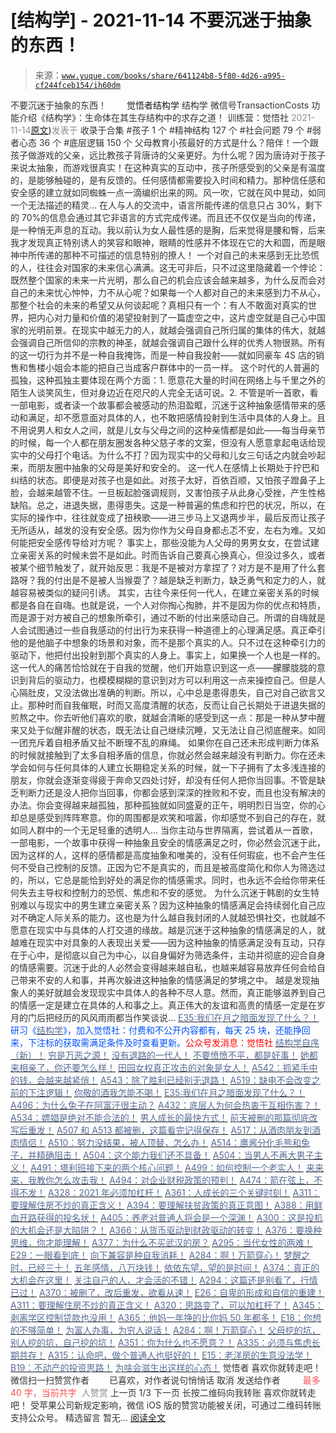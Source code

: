 # [结构学] - 2021-11-14 不要沉迷于抽象的东西！

> 来源：[`www.yuque.com/books/share/641124b8-5f80-4d26-a995-cf244fceb154/ih60dm`](https://www.yuque.com/books/share/641124b8-5f80-4d26-a995-cf244fceb154/ih60dm)

<ne-p id="520f42f3293818f927861ebbd5b15da4_p_0" data-lake-id="520f42f3293818f927861ebbd5b15da4_p_0"><ne-text id="u24645bca" style="color: rgb(51, 51, 51);">不要沉迷于抽象的东西！</ne-text></ne-p> <ne-p id="752446433bb08f1bd278a571367deede" data-lake-id="752446433bb08f1bd278a571367deede"><ne-text id="ud077df73" ne-fontsize="12" style="color: rgb(255, 255, 255);">原创</ne-text><ne-text id="uada18ab7" ne-fontsize="14">觉悟者</ne-text><ne-text id="u09607d23" ne-fontsize="14">结构学</ne-text></ne-p> <ne-p id="811696a5509ca8df8be0caa9c6649d84" data-lake-id="811696a5509ca8df8be0caa9c6649d84"><ne-text id="u9f1a5de1" ne-fontsize="14" ne-bold="true" style="color: rgb(51, 51, 51);">结构学</ne-text></ne-p> <ne-p id="42844a8e7b57c460c09e5ffaef5b26ab" data-lake-id="42844a8e7b57c460c09e5ffaef5b26ab"><ne-text id="udc1ba6e7" ne-fontsize="14" style="color: rgb(51, 51, 51);">微信号</ne-text><ne-text id="u56def34e" ne-fontsize="14" style="color: rgb(51, 51, 51);">TransactionCosts</ne-text></ne-p> <ne-p id="72466f83a783a1d1dd85615f22fdaf6d" data-lake-id="72466f83a783a1d1dd85615f22fdaf6d"><ne-text id="u1405b268" ne-fontsize="14" style="color: rgb(51, 51, 51);">功能介绍</ne-text><ne-text id="u9bb28e39" ne-fontsize="14" style="color: rgb(51, 51, 51);">《结构学》：生命体在其生存结构中的求存之道！ 训练营：觉悟社</ne-text></ne-p> <ne-p id="a1969576d415ea66a86a913b70da22f4" data-lake-id="a1969576d415ea66a86a913b70da22f4"><ne-text id="u12311c4c" style="color: rgb(140, 140, 140);">2021-11-14</ne-text>[<ne-text id="u54dd6c01" ne-fontsize="14">原文</ne-text>](https://mp.weixin.qq.com/s?__biz=MzIzMDYwOTM0Mg==&mid=2247486651&idx=1&sn=a4e4df668dc91b3022a2de6b49d335ac&chksm=e8b1946adfc61d7cc5efdd165e852ba2196864dd2df740be48003cea3d4c27c6ffb19e20fc2f#rd))<ne-text id="u0d7cfb48" ne-fontsize="14" style="color: rgb(140, 140, 140);">发表于</ne-text></ne-p> <ne-p id="18e501c122d36bb38a9cad9c91ff8af4" data-lake-id="18e501c122d36bb38a9cad9c91ff8af4"><ne-text id="ucbe569e2" style="color: rgb(51, 51, 51);">收录于合集</ne-text></ne-p> <ne-p id="1a919f5b727749e0525011fd8f91a00f" data-lake-id="1a919f5b727749e0525011fd8f91a00f"><ne-text id="u31673c0c" style="color: rgb(51, 51, 51);">#孩子 1 个</ne-text></ne-p> <ne-p id="e0a0fa56b7bed0e3ffa56fc8c1d8a26c" data-lake-id="e0a0fa56b7bed0e3ffa56fc8c1d8a26c"><ne-text id="ufcf3ad3c" style="color: rgb(51, 51, 51);">#精神结构 127 个</ne-text></ne-p> <ne-p id="f87aa27365e1bd3434e74c22aa35b798" data-lake-id="f87aa27365e1bd3434e74c22aa35b798"><ne-text id="u7b92c6bd" style="color: rgb(51, 51, 51);">#社会问题 79 个</ne-text></ne-p> <ne-p id="1ab77e073d5d4fa5aec77d4a0af7631d" data-lake-id="1ab77e073d5d4fa5aec77d4a0af7631d"><ne-text id="uc46eda25" style="color: rgb(51, 51, 51);">#弱者心态 36 个</ne-text></ne-p> <ne-p id="5bcf0e6fd971427c244c2b1847230bac" data-lake-id="5bcf0e6fd971427c244c2b1847230bac"><ne-text id="ubbd1013b" style="color: rgb(51, 51, 51);">#底层逻辑 150 个</ne-text></ne-p> <ne-p id="8d1eaa1dabe092f3f50291fd31dc16c1" data-lake-id="8d1eaa1dabe092f3f50291fd31dc16c1"><ne-text id="u33c32f07" style="color: rgb(51, 51, 51);">父母教育小孩最好的方式是什么？陪伴！一个跟孩子做游戏的父亲，远比教孩子背唐诗的父亲更好。为什么呢？因为唐诗对于孩子来说太抽象，而游戏很真实！在这种真实的互动中，孩子所感受到的父亲是有温度的，是能够触碰的，是有反馈的。任何感情都需要投入时间和精力。那种信任感和安全感的建立就如同蜘蛛一点一滴编织出来的网。风一吹，它就在风中晃动，如同一个无法描述的精灵…</ne-text></ne-p> <ne-p id="9163461f94237a398a8e5e691a932420" data-lake-id="9163461f94237a398a8e5e691a932420"><ne-text id="u2670acca" style="color: rgb(51, 51, 51);">在人与人的交流中，语言所能传递的信息只占 30%，剩下的 70%的信息会通过其它非语言的方式完成传递。而且还不仅仅是当向的传递，是一种悄无声息的互动。我以前认为女人最性感的是胸，后来觉得是腰和臀，后来我才发现真正特别诱人的笑容和眼神，眼睛的性感并不体现在它的大和圆，而是眼神中所传递的那种不可描述的信息特别的撩人！</ne-text></ne-p> <ne-p id="0146fffc20bbe56d8cbbf6143ba0160d" data-lake-id="0146fffc20bbe56d8cbbf6143ba0160d"><ne-text id="u58d7e4f9" style="color: rgb(51, 51, 51);">一个对自己的未来感到无比恐慌的人，往往会对国家的未来信心满满。这无可非后，只不过这里隐藏着一个悖论：既然整个国家的未来一片光明，那么自己的机会应该会越来越多，为什么反而会对自己的未来忧心忡忡，力不从心呢？如果每一个人都对自己的未来感到力不从心，那整个社会的未来的希望又从何谈起呢？真相只有一个：有人不敢面对真实的世界，把内心对力量和价值的渴望投射到了一篇虚空之中，这片虚空就是自己心中国家的光明前景。在现实中越无力的人，就越会强调自己所归属的集体的伟大，就越会强调自己所信仰的宗教的神圣，就越会强调自己跟什么样的优秀人物很熟。所有的这一切行为并不是一种自我掩饰，而是一种自我投射——就如同豪车 4S 店的销售和售楼小姐会本能的把自己当成客户群体中的一员一样。</ne-text></ne-p> <ne-p id="8ae77d0ae452ab822ce672d6460563be" data-lake-id="8ae77d0ae452ab822ce672d6460563be"><ne-text id="u8ec19b1c" style="color: rgb(51, 51, 51);">这个时代的人普遍的孤独，这种孤独主要体现在两个方面：1\. 愿意花大量的时间在网络上与千里之外的陌生人谈笑风生，但对身边近在咫尺的人完全无话可说。2\. 不管是听一首歌，看一部电影，或者读一个故事都会被感动的热泪盈眶，沉迷于这种抽象感情带来的感动和满足，却不愿意面对具体的人，也不敢把感情投射到生活中具体的人身上。且不用说男人和女人之间，就是儿女与父母之间的这种亲情都是如此——每当母亲节的时候，每一个人都在朋友圈发各种父慈子孝的文案，但没有人愿意拿起电话给现实中的父母打个电话。为什么不打？因为现实中的父母和儿女三句话之内就会吵起来，而朋友圈中抽象的父母是美好和安全的。</ne-text></ne-p> <ne-p id="66cff2931844d31770c7e31dca0948d9" data-lake-id="66cff2931844d31770c7e31dca0948d9"><ne-text id="u81d277fa" style="color: rgb(51, 51, 51);">这一代人在感情上长期处于拧巴和纠结的状态。即便是对孩子也是如此。对孩子太好，百依百顺，又怕孩子蹬鼻子上脸，会越来越管不住。一旦板起脸强调规则，又害怕孩子从此身心受挫，产生性格缺陷。总之，进退失据，患得患失。这是一种普遍的焦虑和拧巴的状况，所以，在实际的操作中，往往就变成了扭秧歌——进三步马上又退两步半，最后反而让孩子无所适从，越发的没有安全感。因为你作为父母自身都忐忑不安，左右为难。又如何能把安全感传导给对方呢？</ne-text></ne-p> <ne-p id="1ccaccc3167f59ce9b5afd0e080831a7" data-lake-id="1ccaccc3167f59ce9b5afd0e080831a7"><ne-text id="u5e3b2b8a" style="color: rgb(51, 51, 51);">事实上，那些没能为人父母的男男女女，在尝试建立亲密关系的时候未尝不是如此。时而告诉自己要真心换真心，但没过多久，或者被某个细节触发了，就开始反思：我是不是被对方拿捏了？对方是不是用了什么套路呀？我的付出是不是被人当猴耍了？越是缺乏判断力，缺乏勇气和定力的人，就越容易被类似的疑问引诱。</ne-text></ne-p> <ne-p id="684877f0afebf68aa6fa3ac6b1e698e5" data-lake-id="684877f0afebf68aa6fa3ac6b1e698e5"><ne-text id="u31db9dfd" style="color: rgb(51, 51, 51);">其实，古往今来任何一代人，在建立亲密关系的时候都是各自在自嗨。也就是说，一个人对你掏心掏肺，并不是因为你的优点和特质，而是源于对方被自己的想象所牵引，通过不断的付出来感动自己。所谓的自嗨就是人会试图通过一些自我感动的付出行为来获得一种道德上的心理满足感。真正牵引他的是他脑子中想象的场景和对象，而不是那个真实的人。只不过在这种牵引力的驱动下，他把付出投射到那个真实的人身上。事实上，如果换一个人也是一样的。</ne-text></ne-p> <ne-p id="824052ea3b80817fb9003b5c17554cfb" data-lake-id="824052ea3b80817fb9003b5c17554cfb"><ne-text id="u927bd23c" style="color: rgb(51, 51, 51);">这一代人的痛苦恰恰就在于自我的觉醒，他们开始意识到这一点——朦朦胧胧的意识到背后的驱动力，也模模糊糊的意识到对方可以利用这一点来操控自己。但是人心隔肚皮，又没法做出准确的判断。所以，心中总是患得患失，自己对自己欲言又止。那种时而自我催眠，时而又高度清醒的状态，反而让自己长期处于进退失据的煎熬之中。你去听他们喜欢的歌，就越会清晰的感受到这一点：那是一种从梦中醒来又处于似醒非醒的状态，既无法让自己继续沉睡，又无法让自己彻底醒来。如同一团充斥着自相矛盾又扯不断理不乱的麻绳。</ne-text></ne-p> <ne-p id="9643ddb03a50324155e948a34017d3e2" data-lake-id="9643ddb03a50324155e948a34017d3e2"><ne-text id="ued79f0f1" style="color: rgb(51, 51, 51);">如果你在自己还未形成判断力体系的时候就接触到了太多自相矛盾的信息，你就必然会越来越没有判断力。你在还未学会如何与任何具体的人建立长期稳定关系的时候，就一下子拥有了太多浅连接的朋友，你就会逐渐变得疲于奔命又四处讨好，却没有任何人把你当回事。不管是缺乏判断力还是没人把你当回事，你都会感到深深的挫败和不安，而且也没有解决的办法。你会变得越来越孤独，那种孤独就如同盛夏的正午，明明烈日当空，你的心却总是感受到阵阵寒意。你的周围都是欢笑和喧嚣，你却感觉不到自己的存在，就如同人群中的一个无足轻重的透明人…</ne-text></ne-p> <ne-p id="74b9f400a406c8edf98626b7858734a2" data-lake-id="74b9f400a406c8edf98626b7858734a2"><ne-text id="uf85adcc6" style="color: rgb(51, 51, 51);">当你主动与世界隔离，尝试着从一首歌，一部电影，一个故事中获得一种抽象且安全的情感满足之时，你必然会沉迷于此，因为这样的人，这样的感情都是高度抽象和唯美的，没有任何瑕疵，也不会产生任何不受自己控制的反馈。正因为它不是真实的，而且是被高度简化和你人为筛选过的，所以，它总是能恰到好处的满足你的情感需求。同时，也永远不会给你带来任何失去主导权和控制力的恐慌、焦虑和不安的感觉。</ne-text></ne-p> <ne-p id="12de25fa739441b7cce98e7a7953ca50" data-lake-id="12de25fa739441b7cce98e7a7953ca50"><ne-text id="uf7ee6b64" style="color: rgb(51, 51, 51);">为什么沉迷于韩剧的女生特别难以与现实中的男生建立亲密关系？因为这种抽象的情感满足会持续弱化自己应对不确定人际关系的能力。这也是为什么越自我封闭的人就越恐惧社交，也就越不愿意在现实中与具体的人打交道的缘故。越是沉迷于这种抽象的情感满足的人，就越难在现实中对具象的人表现出关爱——因为这种抽象的情感满足没有互动，只存在于心中，是彻底以自己为中心，以自身偏好为筛选条件，主动并彻底的迎合自身的情感需要。沉迷于此的人必然会变得越来越自私，也越来越容易放弃任何会给自己带来不安的人和事，并再次躲进这种抽象的情感满足的梦境之中。</ne-text></ne-p> <ne-p id="0dc2b64369c1ccb6a5533be90cea3a43" data-lake-id="0dc2b64369c1ccb6a5533be90cea3a43"><ne-text id="u5e52aa6b" ne-bold="true" style="color: rgb(51, 51, 51);">越是发现抽象人的美好就越会发现现实中具体人的各种不尽人意。然而，真正能够滋养到自己的情感一定是建立在具体的人和事之上。真正伟大的友谊和高贵的情感一定是在岁月的门后把经历的风风雨雨都当作笑谈说…</ne-text></ne-p> <ne-p id="881e1bbea9ce2be455eb3f14b55d6a4a" data-lake-id="881e1bbea9ce2be455eb3f14b55d6a4a">[<ne-text id="u854a9b9a" ne-bold="true" style="color: rgb(87, 107, 149);">E35:我们在月之暗面发现了什么？！</ne-text>](http://mp.weixin.qq.com/s?__biz=MzIzMDYwOTM0Mg==&mid=2247486632&idx=1&sn=170aeff87eb36dce354c8b2437f4b27f&chksm=e8b19479dfc61d6f08e6492954a528f20387fe2fa925747cf2b504d2bc69084f24495e972e41&scene=21#wechat_redirect)</ne-p> <ne-p id="85d2f09469da090bec04194692a0ab3e" data-lake-id="85d2f09469da090bec04194692a0ab3e"><ne-text id="u0b76e3b2" ne-bold="true" style="color: rgb(0, 82, 255);">研习《</ne-text>[<ne-text id="uda6752e3" ne-bold="true" style="color: rgb(87, 107, 149);">结构学</ne-text>](https://mp.weixin.qq.com/mp/appmsgalbum?action=getalbum&album_id=1318317199878225920&__biz=MzAxNDk1NjI2Mw==#wechat_redirect)<ne-text id="u15b10777" ne-bold="true" style="color: rgb(0, 82, 255);">》，加入觉悟社：付费和不公开内容都有，每天 25 块，还能挣回来，下注标的获取需满足条件及时查看更新。</ne-text><ne-text id="u87d1a94d" ne-bold="true" style="color: rgb(255, 0, 0);">公众号发消息：觉悟社</ne-text></ne-p>  <ne-p id="719df6fc67cad1225c869d762adf5a66" data-lake-id="719df6fc67cad1225c869d762adf5a66"><ne-card data-card-name="image" data-card-type="inline" id="i6Sbh" ne-fontsize="13" data-event-boundary="card" style="color: rgb(53, 53, 53);"><ne-p id="cf5834ee5fdfbc01e7c83c2a313054fd" data-lake-id="cf5834ee5fdfbc01e7c83c2a313054fd">[<ne-text id="ud8cc4a91" ne-fontsize="13" ne-bold="true" style="color: rgb(87, 107, 149);">结构学自序（新）！</ne-text>](http://mp.weixin.qq.com/s?__biz=MzIzMDYwOTM0Mg==&mid=2247485283&idx=1&sn=aa2b8554b8e5040f8f959636feaa06a3&chksm=e8b19fb2dfc616a430aa381b8da0815311244e694a69809cd92d0602ac34cfe5f1f419b3745e&scene=21#wechat_redirect)</ne-p> <ne-p id="d41155533afb67a60087a66ce8093179" data-lake-id="d41155533afb67a60087a66ce8093179">[<ne-text id="u8c617d3b" style="color: rgb(87, 107, 149);">穷是万恶之源！</ne-text>](http://mp.weixin.qq.com/s?__biz=MzAxNDk1NjI2Mw==&mid=2247483823&idx=1&sn=e54ebe9891b302dc0bf1815c76ccf8b7&chksm=9b8a2227acfdab31a05e273addd9159d4b8263d58d3c58bf214841c8189157519719c3427306&scene=21#wechat_redirect)</ne-p> <ne-p id="7c3ba5aa1e3480342d05253deb06f6a3" data-lake-id="7c3ba5aa1e3480342d05253deb06f6a3">[<ne-text id="u4bc84fb2" style="color: rgb(87, 107, 149);">没有退路的一代人！</ne-text>](http://mp.weixin.qq.com/s?__biz=MzAxNDk1NjI2Mw==&mid=2247486533&idx=1&sn=a0d5cce0656aad467148e0642eb85a00&chksm=9b8a2fcdacfda6db79857186e953a089baf1fb678b2b071cf101c5a26e7fb9768474c94243ca&scene=21#wechat_redirect)</ne-p> <ne-p id="108277b2973beea90e18a7e3b286bf43" data-lake-id="108277b2973beea90e18a7e3b286bf43">[<ne-text id="u2c430564" ne-bold="true" style="color: rgb(87, 107, 149);">不要愤愤不平，都是好事！</ne-text>](http://mp.weixin.qq.com/s?__biz=MzAxNDk1NjI2Mw==&mid=2247487130&idx=1&sn=b21138d85455f5692aaf039038c78342&chksm=9b8a2d12acfda404a2b67fe4d446ee0f2805ad64a8b8004902934600fd731191e140df6ac19a&scene=21#wechat_redirect)</ne-p> <ne-p id="3aa2f90bc93d7b07b3e483b24c41641a" data-lake-id="3aa2f90bc93d7b07b3e483b24c41641a">[<ne-text id="u55421e01" ne-bold="true" style="color: rgb(87, 107, 149);">她都来相亲了，你还要怎么样！</ne-text>](http://mp.weixin.qq.com/s?__biz=MzAxNDk1NjI2Mw==&mid=2247486952&idx=1&sn=698aec6916d2eca5e758c25c4c634346&chksm=9b8a2e60acfda776b80a4f2f0d5c2fe4921fc821cdf029fa9d2fdc52fd708fc5a0b980d5d3d0&scene=21#wechat_redirect)</ne-p> <ne-p id="93314fba3ad2a2e5c6e9b8c54cc921c7" data-lake-id="93314fba3ad2a2e5c6e9b8c54cc921c7">[<ne-text id="u5211ee5d" ne-bold="true" style="color: rgb(87, 107, 149);">田园女权真正攻击的对象是女人！</ne-text>](http://mp.weixin.qq.com/s?__biz=MzIzMDYwOTM0Mg==&mid=2247486412&idx=1&sn=5dd3e8b2a759838d739e6d61ebab2eab&chksm=e8b1931ddfc61a0bf6f81cd2a9a9232ea8ce86528a8eea66c6635180e8678b819ebb38b4cb86&scene=21#wechat_redirect)</ne-p> <ne-p id="93e91fc9f259166b8d0997f58feea625" data-lake-id="93e91fc9f259166b8d0997f58feea625">[<ne-text id="u95790f1a" style="color: rgb(87, 107, 149);">A542：抓紧手中的钱，会越来越紧俏！</ne-text>](http://mp.weixin.qq.com/s?__biz=MzIzMDYwOTM0Mg==&mid=2247486640&idx=1&sn=a96afa7d2b698e33240735ea8d7671f7&chksm=e8b19461dfc61d77a4afce11ecc7558b8d7ff5d495a78bcb609e3eed5c70bcbed5f3d6a66023&scene=21#wechat_redirect)</ne-p> <ne-p id="524a05e9447e60e96a79961f52265d39" data-lake-id="524a05e9447e60e96a79961f52265d39">[<ne-text id="u53addb6e" style="color: rgb(87, 107, 149);">A543：除了胜利已经别无退路！</ne-text>](http://mp.weixin.qq.com/s?__biz=MzIzMDYwOTM0Mg==&mid=2247486646&idx=1&sn=d88c6920b8f92e497bd065eaf2cdf5f3&chksm=e8b19467dfc61d718fe65a803a59fe3f25672bdfec1f25bd86ffb00e3dca06ec77d6076e7855&scene=21#wechat_redirect)</ne-p> <ne-p id="95f3b7de8ff855618ab391dd00c8dcac" data-lake-id="95f3b7de8ff855618ab391dd00c8dcac">[<ne-text id="u56aacd59" ne-bold="true" style="color: rgb(87, 107, 149);">A519：缺电不会改变之前的下注逻辑！</ne-text>](http://mp.weixin.qq.com/s?__biz=MzIzMDYwOTM0Mg==&mid=2247486508&idx=1&sn=6fac0f23979fa74983528cb090ad205b&chksm=e8b194fddfc61deb6982573c047fb47cb7af702e87111a0498e1cdc4676b6baf3cc5143f9c92&scene=21#wechat_redirect)</ne-p> <ne-p id="204f4623e7c912e22c2b870918e522f1" data-lake-id="204f4623e7c912e22c2b870918e522f1">[<ne-text id="u4e10f8db" style="color: rgb(87, 107, 149);">你敬的酒我怎能不喝！</ne-text>](http://mp.weixin.qq.com/s?__biz=MzIzMDYwOTM0Mg==&mid=2247486456&idx=1&sn=7d6377d84f511b80179c5e7648494d6e&chksm=e8b19329dfc61a3f9b91b5b43dbd1a6eea293a02cd80b96aeb6dd1930f7f2c93fd33c0e3b2f3&scene=21#wechat_redirect)</ne-p> <ne-p id="b015fe9529545f7acb8f5d0eac8933b1" data-lake-id="b015fe9529545f7acb8f5d0eac8933b1">[<ne-text id="u2458b364" ne-bold="true" style="color: rgb(87, 107, 149);">E35:我们在月之暗面发现了什么？！</ne-text>](http://mp.weixin.qq.com/s?__biz=MzIzMDYwOTM0Mg==&mid=2247486632&idx=1&sn=170aeff87eb36dce354c8b2437f4b27f&chksm=e8b19479dfc61d6f08e6492954a528f20387fe2fa925747cf2b504d2bc69084f24495e972e41&scene=21#wechat_redirect)</ne-p> <ne-p id="eaae59b4c098794348907d6a962524e6" data-lake-id="eaae59b4c098794348907d6a962524e6">[<ne-text id="u165e92ad" ne-bold="true" style="color: rgb(87, 107, 149);">A496：为什么兔子在阿富汗很主动？</ne-text>](http://mp.weixin.qq.com/s?__biz=MzIzMDYwOTM0Mg==&mid=2247486278&idx=1&sn=40d09857088bebd3c70bec1c7a500f06&chksm=e8b19397dfc61a810125242c8e395330f934390eb50bd54053ecd3f31ddc91de4e429c0f693a&scene=21#wechat_redirect)</ne-p> <ne-p id="2728467f985f2355ab75f00194207802" data-lake-id="2728467f985f2355ab75f00194207802">[<ne-text id="u8e2dc106" style="color: rgb(87, 107, 149);">A432：底层人为何会热衷于互相伤害？！</ne-text>](http://mp.weixin.qq.com/s?__biz=MzAxNDk1NjI2Mw==&mid=2247487443&idx=1&sn=21334752ac2ce642ca1e4e421acfe765&chksm=9b8a2c5bacfda54d1459036c57a31b05271d1b825eadd811cce0bbeca1ea3a7deae31e067133&scene=21#wechat_redirect)</ne-p> <ne-p id="5c30e8614c87abaf0c1e41c0413c66c6" data-lake-id="5c30e8614c87abaf0c1e41c0413c66c6">[<ne-text id="uf08e6dac" style="color: rgb(87, 107, 149);">A534：嫖娼是绝对不能合法的！</ne-text>](http://mp.weixin.qq.com/s?__biz=MzAxNDk1NjI2Mw==&mid=2247487431&idx=1&sn=78d93492fa71d19501c95eb11e0ea99f&chksm=9b8a2c4facfda559eeb7bffa822a9715b1945a9e9c4f8beaf9d00b8acb0e2cc0b05a63feafaf&scene=21#wechat_redirect)</ne-p> <ne-p id="e09f98728934da1189b5e74df8231307" data-lake-id="e09f98728934da1189b5e74df8231307">[<ne-text id="uaf65d269" style="color: rgb(87, 107, 149);">男人成长的最快方式！</ne-text>](http://mp.weixin.qq.com/s?__biz=MzAxNDk1NjI2Mw==&mid=2247487435&idx=1&sn=8d1fe9b5f45ab8bd0c98f396ea6f0f1c&chksm=9b8a2c43acfda5557c14b9f4ecd8efc8e844df88c1b9a487906eddbc04860acc06bbd0ef6963&scene=21#wechat_redirect)</ne-p> <ne-p id="ad350da386c6eb9fa98cf2a51a6c1a84" data-lake-id="ad350da386c6eb9fa98cf2a51a6c1a84">[<ne-text id="ucf56c690" style="color: rgb(87, 107, 149);">前天被删的那篇彻底改写后重发！</ne-text>](http://mp.weixin.qq.com/s?__biz=MzAxNDk1NjI2Mw==&mid=2247487425&idx=1&sn=37c59746f0368268dbf1497b341aab93&chksm=9b8a2c49acfda55f770d8082d28911b1ce6406517fb969072d77bc0c8c1f26507ac18360d2f8&scene=21#wechat_redirect)</ne-p> <ne-p id="4b19e4d4533eb3ce0c50c23ad7780000" data-lake-id="4b19e4d4533eb3ce0c50c23ad7780000">[<ne-text id="ud436c471" ne-bold="true" style="color: rgb(87, 107, 149);">A507 和 A513 都被删，这篇看完记得保存！</ne-text>](http://mp.weixin.qq.com/s?__biz=MzIzMDYwOTM0Mg==&mid=2247486598&idx=1&sn=643ad77a60e4fb7e40dcea6e4585c39a&chksm=e8b19457dfc61d4126c656d773feb6d26d516889077a4f3b8755cf1ee4b0fe2a592b8409dfd8&scene=21#wechat_redirect)</ne-p> <ne-p id="7f02009163c7ec07661a5a035ff38035" data-lake-id="7f02009163c7ec07661a5a035ff38035">[<ne-text id="u649ac9af" style="color: rgb(87, 107, 149);">A517：从酒肉朋友到酒肉情侣！</ne-text>](http://mp.weixin.qq.com/s?__biz=MzAxNDk1NjI2Mw==&mid=2247487217&idx=1&sn=5defa9de19a22d6bea269defa65b4b91&chksm=9b8a2d79acfda46fa1fe57755d52f85dba61aa31fdeed8e400ef0f92459388da9ae86b7b6273&scene=21#wechat_redirect)</ne-p> <ne-p id="0baeab68c667bb9807a5af7152fc43a1" data-lake-id="0baeab68c667bb9807a5af7152fc43a1">[<ne-text id="ubea5e611" style="color: rgb(87, 107, 149);">A510：努力没结果，被人顶替，怎么办！</ne-text>](http://mp.weixin.qq.com/s?__biz=MzAxNDk1NjI2Mw==&mid=2247487202&idx=1&sn=c4c18c5c793a47e31cd7267152a78d1f&chksm=9b8a2d6aacfda47c47394eb5cbb97fc6233fb7258c0408026e518018a6af33da141b1b0a2bfa&scene=21#wechat_redirect)</ne-p> <ne-p id="18b113d45145788220e9e0387bd4395a" data-lake-id="18b113d45145788220e9e0387bd4395a">[<ne-text id="udf9e2663" style="color: rgb(87, 107, 149);">A514：鹰酱分化毛熊和兔子，并精确阻击！</ne-text>](http://mp.weixin.qq.com/s?__biz=MzIzMDYwOTM0Mg==&mid=2247486421&idx=1&sn=c114599b4fd1016c7f539fca526fe91c&chksm=e8b19304dfc61a127301df6303aedbeace66275a179f7db025e56f2326917c273d443eab53e6&scene=21#wechat_redirect)</ne-p> <ne-p id="43ff8862c92c4a60b24ce12b9c9ec292" data-lake-id="43ff8862c92c4a60b24ce12b9c9ec292">[<ne-text id="u297bbc7b" ne-bold="true" style="color: rgb(87, 107, 149);">A504：这个能力我们还不具备！</ne-text>](http://mp.weixin.qq.com/s?__biz=MzIzMDYwOTM0Mg==&mid=2247486364&idx=1&sn=c54714ffeaa4122f08d8ec0c2decb740&chksm=e8b1934ddfc61a5b943cbe55dfc7211561e7d78f163246c3dcfd08325b004bc6d9ee6efbaebf&scene=21#wechat_redirect)</ne-p> <ne-p id="8eb8c596d8fd590866af8e282b0121a0" data-lake-id="8eb8c596d8fd590866af8e282b0121a0">[<ne-text id="u9c8e5f09" style="color: rgb(87, 107, 149);">A504：当男人不再大男子主义！</ne-text>](http://mp.weixin.qq.com/s?__biz=MzAxNDk1NjI2Mw==&mid=2247487148&idx=1&sn=5151b292f8f882fe9f87aabf52be08df&chksm=9b8a2d24acfda432b5803c25c0c83a4cbfc80a7c83ffd044b72bedc5e32d9670054d861705cf&scene=21#wechat_redirect)</ne-p> <ne-p id="411ccc12a199148d50438fb401b2f248" data-lake-id="411ccc12a199148d50438fb401b2f248">[<ne-text id="uc521ae2d" ne-bold="true" style="color: rgb(87, 107, 149);">A491：塔利班接下来的两个核心问题！</ne-text>](http://mp.weixin.qq.com/s?__biz=MzIzMDYwOTM0Mg==&mid=2247486219&idx=1&sn=8f77517f0244ba31f7eb28e2676e17cd&chksm=e8b193dadfc61acc6d9e6029653aac696f132efc24d3b28f983ba8e4ada269ac887e6165d837&scene=21#wechat_redirect)</ne-p> <ne-p id="76639698f77080c8b8b10610c8291852" data-lake-id="76639698f77080c8b8b10610c8291852">[<ne-text id="ucd3fcd84" style="color: rgb(87, 107, 149);">A499：如何控制一个老实人！</ne-text>](http://mp.weixin.qq.com/s?__biz=MzIzMDYwOTM0Mg==&mid=2247486301&idx=1&sn=f4bfec024d8688c8555dd21b85deea31&chksm=e8b1938cdfc61a9a1e2d8a8fa37d495cf337bc34215939caced14a58dd32b46ad59646d0e928&scene=21#wechat_redirect)</ne-p> <ne-p id="054c1f539b8cc2f9717163653b7e9269" data-lake-id="054c1f539b8cc2f9717163653b7e9269">[<ne-text id="u3f793b06" style="color: rgb(87, 107, 149);">来来来，我教你怎么攻击我！</ne-text>](http://mp.weixin.qq.com/s?__biz=MzIzMDYwOTM0Mg==&mid=2247486306&idx=1&sn=f48e33b5940f74a11011debfe3e5c8a2&chksm=e8b193b3dfc61aa53a82eeb81220ce252b0667925a9479e4d6a215e2b43244ba91c58e934264&scene=21#wechat_redirect)</ne-p> <ne-p id="8794d483df75bd19fcc70b440387f44a" data-lake-id="8794d483df75bd19fcc70b440387f44a">[<ne-text id="ub1b73170" ne-bold="true" style="color: rgb(87, 107, 149);">A494：对企业财税政策的预判！</ne-text>](http://mp.weixin.qq.com/s?__biz=MzIzMDYwOTM0Mg==&mid=2247486230&idx=1&sn=5fa67e9065c3feae6264765838772136&chksm=e8b193c7dfc61ad15311f10ab8265d667f31cc2e11e404476afbc0310d6ee71e5f1167faf78f&scene=21#wechat_redirect)</ne-p> <ne-p id="8226e800de476a3e775e4f4dce3f36a2" data-lake-id="8226e800de476a3e775e4f4dce3f36a2">[<ne-text id="u42d78773" ne-bold="true" style="color: rgb(87, 107, 149);">A474：箭在弦上，不得不发！</ne-text>](http://mp.weixin.qq.com/s?__biz=MzIzMDYwOTM0Mg==&mid=2247486092&idx=1&sn=d93b0ab35ba2828a708658dbd2e5ad9b&chksm=e8b1925ddfc61b4b12bc1b6a7e7e25a2fe7ff149b1c4f64810b2a5eefa97b8dc1bd1899dcf00&scene=21#wechat_redirect)</ne-p> <ne-p id="34889e5caa4e66443925493961a4ece3" data-lake-id="34889e5caa4e66443925493961a4ece3">[<ne-text id="ud4c2a4e7" ne-bold="true" style="color: rgb(87, 107, 149);">A328：2021 年必须加杠杆！</ne-text>](http://mp.weixin.qq.com/s?__biz=MzIzMDYwOTM0Mg==&mid=2247485087&idx=1&sn=24d72f6a71bddb8954a03be5db246538&chksm=e8b19e4edfc617587a8ae645885a89ab8c3c6f67730a026d9c7c9a94ab3051ca480302147fc0&scene=21#wechat_redirect)</ne-p> <ne-p id="c9374cde2cec742cfadf06d2a5267dc7" data-lake-id="c9374cde2cec742cfadf06d2a5267dc7">[<ne-text id="u8dd604f7" ne-bold="true" style="color: rgb(87, 107, 149);">A361：人成长的三个关键时刻！</ne-text>](http://mp.weixin.qq.com/s?__biz=MzAxNDk1NjI2Mw==&mid=2247486472&idx=1&sn=8b46d73659ff81e3d7bd544e1718a94f&chksm=9b8a2f80acfda69601b059cb0180f8841eda098200c32c84ad6430bb8fbe33a9021fa7890344&scene=21#wechat_redirect)</ne-p> <ne-p id="e5023c63d153b7c55343c4ea348de35d" data-lake-id="e5023c63d153b7c55343c4ea348de35d">[<ne-text id="u3bf0503a" ne-bold="true" style="color: rgb(87, 107, 149);">A311：要理解住房不炒的真正含义！</ne-text>](http://mp.weixin.qq.com/s?__biz=MzIzMDYwOTM0Mg==&mid=2247484959&idx=1&sn=090583ec50bfd9febec1de463c2672f6&chksm=e8b19ecedfc617d8629080f6745c8de013cfe875de26eef6767b2d5c10782650223ed15f807b&scene=21#wechat_redirect)</ne-p> <ne-p id="529d6caaf6fbbe3f1a4d9342db9adfe2" data-lake-id="529d6caaf6fbbe3f1a4d9342db9adfe2">[<ne-text id="uddc3cb86" ne-bold="true" style="color: rgb(87, 107, 149);">A394：要理解扶贫政策的真正意图！</ne-text>](http://mp.weixin.qq.com/s?__biz=MzIzMDYwOTM0Mg==&mid=2247485502&idx=1&sn=fffb9911cefa626e6fbcb9c416c1eb98&chksm=e8b190efdfc619f9b0e42f3c3d5d79c17df1619bad2b1bddd6a482242b583ee46d8a79a245e6&scene=21#wechat_redirect)</ne-p> <ne-p id="52fe66d64e14f9d1caad835e8ba0a80c" data-lake-id="52fe66d64e14f9d1caad835e8ba0a80c">[<ne-text id="u376f1efa" style="color: rgb(87, 107, 149);">A388：用鲜血开路获得的投名状！</ne-text>](http://mp.weixin.qq.com/s?__biz=MzIzMDYwOTM0Mg==&mid=2247485591&idx=1&sn=a8443453e3caf1f201006eeec8e6e539&chksm=e8b19046dfc61950e63e29bb93049ce90b3228913e9ecee99a2f01b8fdda7cd8966a054241a9&scene=21#wechat_redirect)</ne-p> <ne-p id="20ec2abfed22da821ae3950d4678c492" data-lake-id="20ec2abfed22da821ae3950d4678c492">[<ne-text id="ua8e90203" style="color: rgb(87, 107, 149);">A405：养老对普通人将会是一个深渊！</ne-text>](http://mp.weixin.qq.com/s?__biz=MzIzMDYwOTM0Mg==&mid=2247485587&idx=1&sn=f00402b3fdc5062ee5c5382295ac4dcb&chksm=e8b19042dfc619546bf0a0905d2733d900b7594f1564f1fa7528399053b93dc53f4d14c009fb&scene=21#wechat_redirect)</ne-p> <ne-p id="da9ce088bda7f027452a38e0849aca85" data-lake-id="da9ce088bda7f027452a38e0849aca85">[<ne-text id="u18955971" ne-bold="true" style="color: rgb(87, 107, 149);">A300：这是投机的大机会还是大陷阱？！</ne-text>](http://mp.weixin.qq.com/s?__biz=MzIzMDYwOTM0Mg==&mid=2247484882&idx=1&sn=b103029f41e3aede94e1a45d035cd9ac&chksm=e8b19d03dfc614153863f37ca3f9204b451e2c02ad5ca8680c120e2458e628e5329c76b2d42c&scene=21#wechat_redirect)</ne-p> <ne-p id="7dfefefafa0bfb3eb5d4c0bf796ff75b" data-lake-id="7dfefefafa0bfb3eb5d4c0bf796ff75b">[<ne-text id="u8e578144" ne-bold="true" style="color: rgb(87, 107, 149);">A366：从货币驱动到财政驱动的转变！</ne-text>](http://mp.weixin.qq.com/s?__biz=MzIzMDYwOTM0Mg==&mid=2247485347&idx=1&sn=a916df57ddc7230366719fbecc6c1704&chksm=e8b19f72dfc61664fd99844bfe3ffffb5d6f088807c84d99f11ddbc7410b2eed67bc4c615d53&scene=21#wechat_redirect)</ne-p> <ne-p id="6bf6d54882707cfb4721067b5215bd7a" data-lake-id="6bf6d54882707cfb4721067b5215bd7a">[<ne-text id="u75fa1c06" style="color: rgb(87, 107, 149);">A376：要换种思维，你才能理解！</ne-text>](http://mp.weixin.qq.com/s?__biz=MzAxNDk1NjI2Mw==&mid=2247486529&idx=1&sn=3a50ada30a5ae0448d686c6a0c809919&chksm=9b8a2fc9acfda6df5e9243deb6e9df9a7cc0912eabd0a9c00322d42ed4c25c2daedc8de6b6ca&scene=21#wechat_redirect)</ne-p> <ne-p id="50edfa876977ca58511c487b1f4cb69d" data-lake-id="50edfa876977ca58511c487b1f4cb69d">[<ne-text id="u92a90b9c" ne-bold="true" style="color: rgb(87, 107, 149);">A377：为什么不买武汉的房？</ne-text>](http://mp.weixin.qq.com/s?__biz=MzIzMDYwOTM0Mg==&mid=2247485413&idx=1&sn=1f3339540496eb9e5ea109d8530f29dc&chksm=e8b19f34dfc6162225a694c1c2443d73b51bf6ca8dc53d4c18a30e6e2191e250967e711db589&scene=21#wechat_redirect)</ne-p> <ne-p id="8acc23f7dceedd47320fa333c38af40e" data-lake-id="8acc23f7dceedd47320fa333c38af40e">[<ne-text id="uaaf17806" ne-bold="true" style="color: rgb(87, 107, 149);">A295：当代女性的两难！</ne-text>](http://mp.weixin.qq.com/s?__biz=MzIzMDYwOTM0Mg==&mid=2247484854&idx=1&sn=6851afe306f7b89d23728018ea32b7f2&chksm=e8b19d67dfc61471955b15021ac11c5fff9f1607977e9df1bd2bbfabc2deb3dea5c98e369c55&scene=21#wechat_redirect)</ne-p> <ne-p id="795ebdecf0683bcc877f4d16c324c2fa" data-lake-id="795ebdecf0683bcc877f4d16c324c2fa">[<ne-text id="ufcb14c1a" ne-bold="true" style="color: rgb(87, 107, 149);">E29：一眼看到底！</ne-text>](http://mp.weixin.qq.com/s?__biz=MzIzMDYwOTM0Mg==&mid=2247485301&idx=1&sn=dc6dd50c5d742ea51ce9e394de25351a&chksm=e8b19fa4dfc616b26734c3619c6fa664474fa478d2764c3370dde41d19f6035edc05f9f191e8&scene=21#wechat_redirect)</ne-p> <ne-p id="8132c44437460d451cd7f61fab7c43f6" data-lake-id="8132c44437460d451cd7f61fab7c43f6">[<ne-text id="u4460e72a" style="color: rgb(87, 107, 149);">向下兼容是种自我消耗！</ne-text>](http://mp.weixin.qq.com/s?__biz=MzAxNDk1NjI2Mw==&mid=2247486535&idx=1&sn=e87304f3a33f1cd0425186362901eb04&chksm=9b8a2fcfacfda6d92af7f3b026ef129368c01361e40f2db3be32500a1e68fb99f1f35ec22a6b&scene=21#wechat_redirect)</ne-p> <ne-p id="f1e10a5b39d5d79c295f6c0c42dd8515" data-lake-id="f1e10a5b39d5d79c295f6c0c42dd8515">[<ne-text id="ua7414841" ne-bold="true" style="color: rgb(87, 107, 149);">A284：啊！万箭穿心！</ne-text>](http://mp.weixin.qq.com/s?__biz=MzAxNDk1NjI2Mw==&mid=2247486135&idx=1&sn=e950149b9b9147e9199cfc6093605950&chksm=9b8a293facfda029419b911d4b4fa91c73bbaf695b206df2cf15124d843f4bf4b80673baa394&scene=21#wechat_redirect)</ne-p> <ne-p id="440d7fad4342c3b6d03e8f9396f1da11" data-lake-id="440d7fad4342c3b6d03e8f9396f1da11">[<ne-text id="udbb1baba" ne-bold="true" style="color: rgb(87, 107, 149);">梦醒之时，已经三十！</ne-text>](http://mp.weixin.qq.com/s?__biz=MzIzMDYwOTM0Mg==&mid=2247484378&idx=1&sn=e3a058584a13d7a5267315113964280d&chksm=e8b19b0bdfc6121df4af4b77d2d826fd0f4132ccfdee48132ce8cf86eb1ba45b898be83d1dc7&scene=21#wechat_redirect)</ne-p> <ne-p id="24e2b9df09c9392f7b46b4c30267243b" data-lake-id="24e2b9df09c9392f7b46b4c30267243b">[<ne-text id="u20b4b14d" style="color: rgb(87, 107, 149);">五年感情，八万块钱！</ne-text>](http://mp.weixin.qq.com/s?__biz=MzIzMDYwOTM0Mg==&mid=2247484317&idx=1&sn=b22f9fb2e3c084e427a5e3e9895be99a&chksm=e8b19b4cdfc6125adf3ea3b0d2b72a121f38e8ba26e43abc48edff900327ce3e7464b944cafb&scene=21#wechat_redirect)</ne-p> <ne-p id="bb6edfccd7119ae4f37ed05002d3a9e6" data-lake-id="bb6edfccd7119ae4f37ed05002d3a9e6">[<ne-text id="u0c14d183" ne-bold="true" style="color: rgb(87, 107, 149);">依依东望，望的是时间！</ne-text>](http://mp.weixin.qq.com/s?__biz=MzIzMDYwOTM0Mg==&mid=2247483860&idx=1&sn=b5b01ae82ff764ce2806251e3f2a809f&chksm=e8b19905dfc61013607735eb7782299c9a4d7a39a8b15a7b46182ef20eda3ffe9f6ed6337e1f&scene=21#wechat_redirect)</ne-p> <ne-p id="d829ef345c59fa413510a7711392f307" data-lake-id="d829ef345c59fa413510a7711392f307">[<ne-text id="ue549a073" ne-bold="true" style="color: rgb(87, 107, 149);">A374：真正的大机会在这里！</ne-text>](http://mp.weixin.qq.com/s?__biz=MzIzMDYwOTM0Mg==&mid=2247485401&idx=1&sn=100967c02c0754759ec4ea0ef8706c29&chksm=e8b19f08dfc6161e92c7cc691f1a1fed9ff74c2b906529a8d42a7703a3c3a3c3a412903e12f7&scene=21#wechat_redirect)</ne-p> <ne-p id="31b648af6aea2a767f80dc75301b5830" data-lake-id="31b648af6aea2a767f80dc75301b5830">[<ne-text id="u839f32c4" ne-bold="true" style="color: rgb(87, 107, 149);">关注自己的人，才会活的不错！</ne-text>](http://mp.weixin.qq.com/s?__biz=MzIzMDYwOTM0Mg==&mid=2247485305&idx=1&sn=c719ea57e5c3320c2e2629dd9a7b44e9&chksm=e8b19fa8dfc616be5fa3f8141ea0aa63d5e1335657ed97e62c1086c41eba29effe58e0c8e9dc&scene=21#wechat_redirect)</ne-p> <ne-p id="8bfdea947f57c833beadadf7f578bb81" data-lake-id="8bfdea947f57c833beadadf7f578bb81">[<ne-text id="u766f1d5a" ne-fontsize="13" ne-bold="true" style="color: rgb(87, 107, 149);">A294：这篇还是别看了，行情已过！</ne-text>](http://mp.weixin.qq.com/s?__biz=MzIzMDYwOTM0Mg==&mid=2247484849&idx=1&sn=5485cd1d6c511e883e25b0c7dd9e2e3e&chksm=e8b19d60dfc614764ffc8405dccf5b8120b31988f3c1cee74e384c06f0e39c3c81bef8263c3d&scene=21#wechat_redirect)</ne-p> <ne-p id="640ccbcb1f9cec663a8e52aab3cf242c" data-lake-id="640ccbcb1f9cec663a8e52aab3cf242c">[<ne-text id="u796b7521" ne-bold="true" style="color: rgb(87, 107, 149);">A370：被删了，改后重发，欲看从速！</ne-text>](http://mp.weixin.qq.com/s?__biz=MzIzMDYwOTM0Mg==&mid=2247485388&idx=1&sn=a456e8ffdc8a16bb30263818dc86c6a3&chksm=e8b19f1ddfc6160bfd0fea09b006477a095662aa74ac7036fca621b2ef49dc59f4ad4a407eeb&scene=21#wechat_redirect)</ne-p> <ne-p id="a20824d9ae711a20d2d1a8688b3483ef" data-lake-id="a20824d9ae711a20d2d1a8688b3483ef">[<ne-text id="u9c25dd84" ne-bold="true" style="color: rgb(87, 107, 149);">E26：自卑的形成和自信的重建！</ne-text>](http://mp.weixin.qq.com/s?__biz=MzIzMDYwOTM0Mg==&mid=2247485311&idx=1&sn=28f827c212f9a1ac53e73986742ca5aa&chksm=e8b19faedfc616b8d527f328c2ad55dca966707c8813ceaa5b7c0daee3432edeec88744d842c&scene=21#wechat_redirect)</ne-p> <ne-p id="69b21535105b0d556e6ac38002d17ee6" data-lake-id="69b21535105b0d556e6ac38002d17ee6">[<ne-text id="ud37c3697" ne-bold="true" style="color: rgb(87, 107, 149);">A311：要理解住房不炒的真正含义！</ne-text>](http://mp.weixin.qq.com/s?__biz=MzIzMDYwOTM0Mg==&mid=2247484959&idx=1&sn=090583ec50bfd9febec1de463c2672f6&chksm=e8b19ecedfc617d8629080f6745c8de013cfe875de26eef6767b2d5c10782650223ed15f807b&scene=21#wechat_redirect)</ne-p> <ne-p id="f92c2894a08afa4e24edd124cda7b42c" data-lake-id="f92c2894a08afa4e24edd124cda7b42c">[<ne-text id="u7543594c" ne-fontsize="13" ne-bold="true" style="color: rgb(87, 107, 149);">A320：思路变了，可以加杠杆了！</ne-text>](http://mp.weixin.qq.com/s?__biz=MzIzMDYwOTM0Mg==&mid=2247485041&idx=1&sn=add2174fa42806f885a456a072ee4fee&chksm=e8b19ea0dfc617b6734e013f780112fdd88f28ad5312ce423fea1d75da4c3757660dab175208&scene=21#wechat_redirect)</ne-p> <ne-p id="b3821e4a0c5178c0d566e6c83cd61a8d" data-lake-id="b3821e4a0c5178c0d566e6c83cd61a8d">[<ne-text id="udc1de195" ne-bold="true" style="color: rgb(87, 107, 149);">A345：剥离学区控制贷款也没用！</ne-text>](http://mp.weixin.qq.com/s?__biz=MzIzMDYwOTM0Mg==&mid=2247485208&idx=1&sn=ac3653b56fc18a4a6a809139f935bc45&chksm=e8b19fc9dfc616dfa31b0baf15aa90d994ef8a1262e0fd515739c06698cd0673d1d46e6e4c4f&scene=21#wechat_redirect)</ne-p> <ne-p id="475c598e3d678b5cb72927ad3bcdad18" data-lake-id="475c598e3d678b5cb72927ad3bcdad18">[<ne-text id="u9d255f4c" ne-bold="true" style="color: rgb(87, 107, 149);">A365：他妈一年挣的比你妈 50 年都多！</ne-text>](http://mp.weixin.qq.com/s?__biz=MzIzMDYwOTM0Mg==&mid=2247485336&idx=1&sn=2fba7786d5102be1d639bfdd138185db&chksm=e8b19f49dfc6165f4a1e07062ca1414d977f1a6c15d797233e36f7dec3b27c28b0ed72667f5f&scene=21#wechat_redirect)</ne-p> <ne-p id="495f3a055abf004d2c805f4fcb546c4b" data-lake-id="495f3a055abf004d2c805f4fcb546c4b">[<ne-text id="u1aa966aa" ne-bold="true" style="color: rgb(87, 107, 149);">E18：你想的不够简单！</ne-text>](http://mp.weixin.qq.com/s?__biz=MzIzMDYwOTM0Mg==&mid=2247484775&idx=1&sn=2a8e810e281cd7fe5a4db49002b193d2&chksm=e8b19db6dfc614a0e3360f0d54949c40138c27b184c114a44feaa394bd4400073dbbedf6a049&scene=21#wechat_redirect)</ne-p> <ne-p id="7b8978bbd9edd4d7ba4ff3eca7dc9db7" data-lake-id="7b8978bbd9edd4d7ba4ff3eca7dc9db7">[<ne-text id="ub5787b94" style="color: rgb(87, 107, 149);">为富人办事，为穷人说话！</ne-text>](http://mp.weixin.qq.com/s?__biz=MzIzMDYwOTM0Mg==&mid=2247484462&idx=1&sn=195ebab17907fba73c69ae7a11bc40ad&chksm=e8b19cffdfc615e9b2f88327d492813afa3656859f4d67a6d831ac1cf684a54b760a8b8edcd6&scene=21#wechat_redirect)</ne-p> <ne-p id="505039476a8f88ee09d67919006282da" data-lake-id="505039476a8f88ee09d67919006282da">[<ne-text id="uf94af26d" ne-bold="true" style="color: rgb(87, 107, 149);">A284：啊！万箭穿心！</ne-text>](http://mp.weixin.qq.com/s?__biz=MzAxNDk1NjI2Mw==&mid=2247486135&idx=1&sn=e950149b9b9147e9199cfc6093605950&chksm=9b8a293facfda029419b911d4b4fa91c73bbaf695b206df2cf15124d843f4bf4b80673baa394&scene=21#wechat_redirect)</ne-p> <ne-p id="d906380939761a3f059e990eeaa066b4" data-lake-id="d906380939761a3f059e990eeaa066b4">[<ne-text id="u2a3fcb32" ne-bold="true" style="color: rgb(87, 107, 149);">父母挖的坑，别人挖的坑，自己挖的坑！</ne-text>](http://mp.weixin.qq.com/s?__biz=MzAxNDk1NjI2Mw==&mid=2247486426&idx=1&sn=8707934ad2fe2f8017d6b7810fd61c17&chksm=9b8a2852acfda1441fded7bab2456dd2493073ad3e5d541e1080d1739879b86c25a3a61df79a&scene=21#wechat_redirect)</ne-p> <ne-p id="58f8602b3180c06931d9c592e2d06f1a" data-lake-id="58f8602b3180c06931d9c592e2d06f1a">[<ne-text id="ue16cbe4a" style="color: rgb(87, 107, 149);">A351：你为什么也不愿意？！</ne-text>](http://mp.weixin.qq.com/s?__biz=MzIzMDYwOTM0Mg==&mid=2247485242&idx=1&sn=f4a01a5936322120b0b158f225bc78de&chksm=e8b19febdfc616fd2eb1558a3b7c748ecc497a3af00aec5b5c5ca8042cc52eb7d0af7befa399&scene=21#wechat_redirect)</ne-p> <ne-p id="0d6d58acc1f7d069584aede32fdc4f57" data-lake-id="0d6d58acc1f7d069584aede32fdc4f57">[<ne-text id="u2257bd3b" ne-bold="true" style="color: rgb(87, 107, 149);">A335：必须与焦虑长期共存！</ne-text>](http://mp.weixin.qq.com/s?__biz=MzIzMDYwOTM0Mg==&mid=2247485165&idx=1&sn=f3f0957c63fa549b288f00c8b117162e&chksm=e8b19e3cdfc6172a188000afd2b522144a04ba774169824cad2067d93b5365537ff0644f6b9f&scene=21#wechat_redirect)</ne-p> <ne-p id="f0d0faf47c51cb6cfa4d71ddb6cce406" data-lake-id="f0d0faf47c51cb6cfa4d71ddb6cce406">[<ne-text id="ub438d4ad" ne-bold="true" style="color: rgb(87, 107, 149);">A315：认命吧，做个普通人也挺好的！</ne-text>](http://mp.weixin.qq.com/s?__biz=MzIzMDYwOTM0Mg==&mid=2247485008&idx=1&sn=bcaf70c42d4676c8f69de9f9ead1e495&chksm=e8b19e81dfc617973ba40200519407186760e32843fc6f379020da6160b0ba89870dadcae5fa&scene=21#wechat_redirect)</ne-p> <ne-p id="552d87bab8cfeeb157dd68f75040bad1" data-lake-id="552d87bab8cfeeb157dd68f75040bad1">[<ne-text id="u6cdf4706" ne-bold="true" style="color: rgb(87, 107, 149);">E15：老洋房的生意没法学！</ne-text>](http://mp.weixin.qq.com/s?__biz=MzAxNDk1NjI2Mw==&mid=2247485113&idx=1&sn=4fc868bf65d5f2ca6eb4d9b776c004ec&chksm=9b8a2531acfdac27c57da12097dfe850ba55cdfd447e35c19df3819bdf4051694bc49f0a218d&scene=21#wechat_redirect)</ne-p> <ne-p id="ace7513dc90f9a6a255e3fe9ed043b3a" data-lake-id="ace7513dc90f9a6a255e3fe9ed043b3a">[<ne-text id="ued6efd91" ne-bold="true" style="color: rgb(87, 107, 149);">B19：不动产的投资思路！</ne-text>](http://mp.weixin.qq.com/s?__biz=MzAxNDk1NjI2Mw==&mid=2247484650&idx=1&sn=36687887ab7cd444fd324c3906b8d54a&chksm=9b8a2762acfdae74b83a146bdd8994b81cb9879b3de5caa870c13c6253ad22b2f5c42b0fe59a&scene=21#wechat_redirect)</ne-p> <ne-p id="040994e81d8cb3200ebfdf84ef535569" data-lake-id="040994e81d8cb3200ebfdf84ef535569">[<ne-text id="u25e5d416" ne-bold="true" style="color: rgb(87, 107, 149);">为啥会滋生出这样的心态！</ne-text>](http://mp.weixin.qq.com/s?__biz=MzIzMDYwOTM0Mg==&mid=2247486611&idx=1&sn=a50b553412de222c2fc124ef459569f8&chksm=e8b19442dfc61d54295ac1e94d6a860111a49140095d3736cfd81788fe5188d3a4a6459d0daa&scene=21#wechat_redirect)</ne-p> <ne-p id="28743629a9491943eedd22fa398f0851" data-lake-id="28743629a9491943eedd22fa398f0851"><ne-text id="u6cb8399a" style="color: rgb(51, 51, 51);">觉悟者</ne-text></ne-p> <ne-p id="3020d7cf940af5be3f40034c847e2b0d" data-lake-id="3020d7cf940af5be3f40034c847e2b0d"><ne-text id="ufcfe1bee" style="color: rgb(51, 51, 51);">喜欢你就转走吧！</ne-text></ne-p> <ne-p id="b153da260cf34b35eecade58e272bfe4" data-lake-id="b153da260cf34b35eecade58e272bfe4"><ne-text id="u11e10a9c" ne-bold="true" style="color: rgb(51, 51, 51);">微信扫一扫赞赏作者</ne-text><ne-text id="uf51a9329" ne-bold="true" style="color: rgb(255, 255, 255);">赞赏</ne-text></ne-p> <ne-p id="c00ec242462fe4d072a7ba10a29da6de" data-lake-id="c00ec242462fe4d072a7ba10a29da6de"><ne-text id="u5e005530" style="color: rgb(51, 51, 51);">已喜欢，</ne-text><ne-text id="u7f9f64c4">对作者说句悄悄话</ne-text></ne-p> <ne-p id="43c4b3cecf5d703822680c4a5033082a" data-lake-id="43c4b3cecf5d703822680c4a5033082a"><ne-text id="u6b9d00c6" style="color: rgb(51, 51, 51);">取消</ne-text></ne-p> <ne-p id="0df13b45a6a58a33dbd0859973f6d44d" data-lake-id="0df13b45a6a58a33dbd0859973f6d44d"><ne-text id="ub80ca70c" ne-fontsize="14" ne-bold="true" style="color: rgb(51, 51, 51);">发送给作者</ne-text></ne-p> <ne-p id="a2fdddc2e86c8f97e137812247023b7e" data-lake-id="a2fdddc2e86c8f97e137812247023b7e"><ne-text id="u1d127b2d" ne-bold="true" style="color: rgb(255, 255, 255);">发送</ne-text></ne-p> <ne-p id="b96ace0fef6cfebe0c9049478dbe9f5f" data-lake-id="b96ace0fef6cfebe0c9049478dbe9f5f"><ne-text id="u8ec096f7" ne-fontsize="13" style="color: rgb(250, 81, 81);">最多 40 字，当前共字</ne-text></ne-p> <ne-p id="ed445082d1d59d692328292aecbd16e0" data-lake-id="ed445082d1d59d692328292aecbd16e0"><ne-text id="u19ded5b5" style="color: rgb(136, 136, 136);"> 人赞赏</ne-text></ne-p> <ne-p id="6bcb0d0bd3071f490e29b83c5843a2d3" data-lake-id="6bcb0d0bd3071f490e29b83c5843a2d3"><ne-text id="u22345a52" style="color: rgb(51, 51, 51);">上一页</ne-text> <ne-text id="uf27cd093">1</ne-text><ne-text id="ubca8a794" style="color: rgb(51, 51, 51);">/3 下一页</ne-text></ne-p> <ne-p id="dedc42304caa6f8cba13bd6c152669cb" data-lake-id="dedc42304caa6f8cba13bd6c152669cb"><ne-text id="u47e3476a" style="color: rgb(51, 51, 51);">长按二维码向我转账</ne-text></ne-p> <ne-p id="794d0a1d951a6148f07a2b47783d12a1" data-lake-id="794d0a1d951a6148f07a2b47783d12a1"><ne-text id="u7f4d856a" style="color: rgb(51, 51, 51);">喜欢你就转走吧！</ne-text></ne-p> <ne-p id="7d794abbc4cc52b84dcae57d97589fd4" data-lake-id="7d794abbc4cc52b84dcae57d97589fd4"><ne-text id="u134d12e0" style="color: rgb(51, 51, 51);">受苹果公司新规定影响，微信 iOS 版的赞赏功能被关闭，可通过二维码转账支持公众号。</ne-text></ne-p> <ne-h3 id="P389o" data-lake-id="P389o"><ne-heading-ext><ne-heading-anchor></ne-heading-anchor><ne-heading-fold></ne-heading-fold></ne-heading-ext><ne-heading-content><ne-text id="u02152034" ne-fontsize="16" style="color: rgb(51, 51, 51);">精选留言</ne-text></ne-heading-content></ne-h3> <ne-p id="f02dc9e4bcd0d9f1587faa1c54b52c0d" data-lake-id="f02dc9e4bcd0d9f1587faa1c54b52c0d"><ne-text id="u57e7cc59" style="color: rgb(51, 51, 51);">暂无...</ne-text></ne-p> <ne-p id="d96e8c87824275c0351ca9ed973f896c" data-lake-id="d96e8c87824275c0351ca9ed973f896c">[<ne-text id="u0cd0f716">阅读全文</ne-text>](https://mp.weixin.qq.com/s/nIdk03JhgbTU-TDXQQQ39A#rd)</ne-p></ne-card></ne-p>